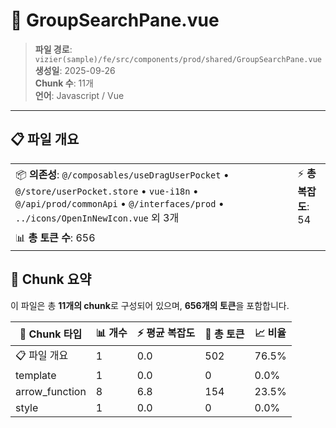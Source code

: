 # 📄 GroupSearchPane.vue

> **파일 경로**: `vizier(sample)/fe/src/components/prod/shared/GroupSearchPane.vue`  
> **생성일**: 2025-09-26  
> **Chunk 수**: 11개  
> **언어**: Javascript / Vue
---





## 📋 파일 개요

| | |
|--|--|
| 📦 **의존성**: `@/composables/useDragUserPocket` • `@/store/userPocket.store` • `vue-i18n` • `@/api/prod/commonApi` • `@/interfaces/prod` • `../icons/OpenInNewIcon.vue` 외 3개 | ⚡ **총 복잡도**: 54 |
| 📊 **총 토큰 수**: 656 |  |






## 🧩 Chunk 요약

이 파일은 총 **11개의 chunk**로 구성되어 있으며, **656개의 토큰**을 포함합니다.

| 🧩 Chunk 타입 | 📊 개수 | ⚡ 평균 복잡도 | 📝 총 토큰 | 📈 비율 |
|---------------|--------|-------------|----------|--------|
| 📋 파일 개요 | 1 | 0.0 | 502 | 76.5% |
| template | 1 | 0.0 | 0 | 0.0% |
| arrow_function | 8 | 6.8 | 154 | 23.5% |
| style | 1 | 0.0 | 0 | 0.0% |

